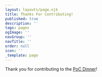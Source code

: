 ```yaml
---
layout: layouts/page.njk
title: Thanks For Contributing!
published: true
description: ''
tags: pages
ogImage: ''
navGroup: ''
navTitle: ''
order: null
icon: ''
_template: page
---
```


Thank you for contributing to the [PoC Dinner](/events/poc-dinner-2/)!
